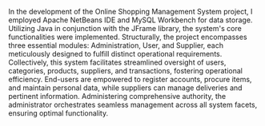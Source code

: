 In the development of the Online Shopping Management System project,
I employed Apache NetBeans IDE and MySQL Workbench for data
storage. Utilizing Java in conjunction with the JFrame library, the
system's core functionalities were implemented. Structurally, the project
encompasses three essential modules: Administration, User, and
Supplier, each meticulously designed to fulfill distinct operational
requirements.
Collectively, this system facilitates streamlined oversight of users,
categories, products, suppliers, and transactions, fostering operational
efficiency. End-users are empowered to register accounts, procure items,
and maintain personal data, while suppliers can manage deliveries and
pertinent information. Administering comprehensive authority, the
administrator orchestrates seamless management across all system
facets, ensuring optimal functionality.
